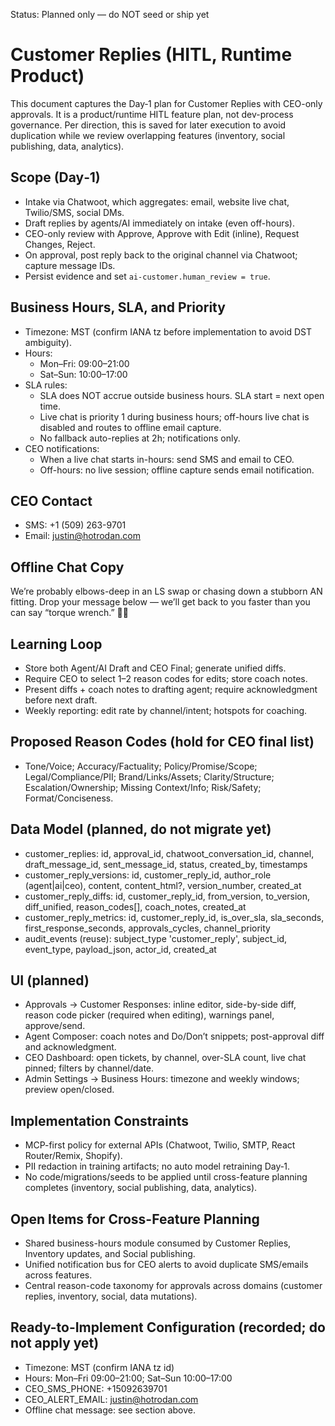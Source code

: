 Status: Planned only — do NOT seed or ship yet

# Customer Replies (HITL, Runtime Product)

This document captures the Day‑1 plan for Customer Replies with CEO-only approvals. It is a product/runtime HITL feature plan, not dev-process governance. Per direction, this is saved for later execution to avoid duplication while we review overlapping features (inventory, social publishing, data, analytics).

## Scope (Day‑1)

- Intake via Chatwoot, which aggregates: email, website live chat, Twilio/SMS, social DMs.
- Draft replies by agents/AI immediately on intake (even off-hours).
- CEO-only review with Approve, Approve with Edit (inline), Request Changes, Reject.
- On approval, post reply back to the original channel via Chatwoot; capture message IDs.
- Persist evidence and set `ai-customer.human_review = true`.

## Business Hours, SLA, and Priority

- Timezone: MST (confirm IANA tz before implementation to avoid DST ambiguity).
- Hours:
  - Mon–Fri: 09:00–21:00
  - Sat–Sun: 10:00–17:00
- SLA rules:
  - SLA does NOT accrue outside business hours. SLA start = next open time.
  - Live chat is priority 1 during business hours; off-hours live chat is disabled and routes to offline email capture.
  - No fallback auto-replies at 2h; notifications only.
- CEO notifications:
  - When a live chat starts in-hours: send SMS and email to CEO.
  - Off-hours: no live session; offline capture sends email notification.

## CEO Contact

- SMS: +1 (509) 263-9701
- Email: justin@hotrodan.com

## Offline Chat Copy

We’re probably elbows-deep in an LS swap or chasing down a stubborn AN fitting.
Drop your message below — we’ll get back to you faster than you can say “torque wrench.” 🔧🔥

## Learning Loop

- Store both Agent/AI Draft and CEO Final; generate unified diffs.
- Require CEO to select 1–2 reason codes for edits; store coach notes.
- Present diffs + coach notes to drafting agent; require acknowledgment before next draft.
- Weekly reporting: edit rate by channel/intent; hotspots for coaching.

## Proposed Reason Codes (hold for CEO final list)

- Tone/Voice; Accuracy/Factuality; Policy/Promise/Scope; Legal/Compliance/PII; Brand/Links/Assets; Clarity/Structure; Escalation/Ownership; Missing Context/Info; Risk/Safety; Format/Conciseness.

## Data Model (planned, do not migrate yet)

- customer_replies: id, approval_id, chatwoot_conversation_id, channel, draft_message_id, sent_message_id, status, created_by, timestamps
- customer_reply_versions: id, customer_reply_id, author_role (agent|ai|ceo), content, content_html?, version_number, created_at
- customer_reply_diffs: id, customer_reply_id, from_version, to_version, diff_unified, reason_codes[], coach_notes, created_at
- customer_reply_metrics: id, customer_reply_id, is_over_sla, sla_seconds, first_response_seconds, approvals_cycles, channel_priority
- audit_events (reuse): subject_type 'customer_reply', subject_id, event_type, payload_json, actor_id, created_at

## UI (planned)

- Approvals → Customer Responses: inline editor, side-by-side diff, reason code picker (required when editing), warnings panel, approve/send.
- Agent Composer: coach notes and Do/Don’t snippets; post-approval diff and acknowledgment.
- CEO Dashboard: open tickets, by channel, over-SLA count, live chat pinned; filters by channel/date.
- Admin Settings → Business Hours: timezone and weekly windows; preview open/closed.

## Implementation Constraints

- MCP-first policy for external APIs (Chatwoot, Twilio, SMTP, React Router/Remix, Shopify).
- PII redaction in training artifacts; no auto model retraining Day‑1.
- No code/migrations/seeds to be applied until cross-feature planning completes (inventory, social publishing, data, analytics).

## Open Items for Cross-Feature Planning

- Shared business-hours module consumed by Customer Replies, Inventory updates, and Social publishing.
- Unified notification bus for CEO alerts to avoid duplicate SMS/emails across features.
- Central reason-code taxonomy for approvals across domains (customer replies, inventory, social, data mutations).

## Ready-to-Implement Configuration (recorded; do not apply yet)

- Timezone: MST (confirm IANA tz id)
- Hours: Mon–Fri 09:00–21:00; Sat–Sun 10:00–17:00
- CEO_SMS_PHONE: +15092639701
- CEO_ALERT_EMAIL: justin@hotrodan.com
- Offline chat message: see section above.
